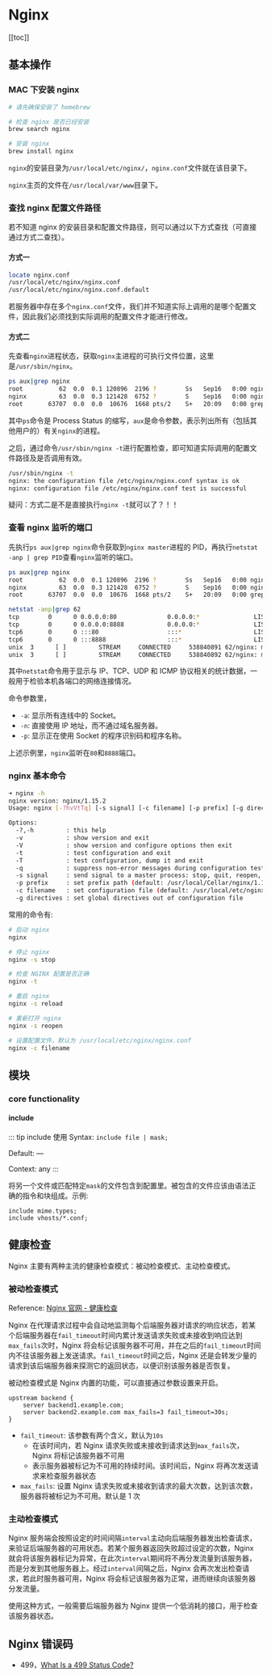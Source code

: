 # Nginx

[[toc]]

## 基本操作

### MAC 下安装 nginx

```sh
# 请先确保安装了 homebrew

# 检查 nginx 是否已经安装
brew search nginx

# 安装 nginx
brew install nginx
```

`nginx`的安装目录为`/usr/local/etc/nginx/`，`nginx.conf`文件就在该目录下。

`nginx`主页的文件在`/usr/local/var/www`目录下。

### 查找 nginx 配置文件路径

若不知道 nginx 的安装目录和配置文件路径，则可以通过以下方式查找（可直接通过方式二查找）。

#### 方式一

```sh
locate nginx.conf
/usr/local/etc/nginx/nginx.conf
/usr/local/etc/nginx/nginx.conf.default
```

若服务器中存在多个`nginx.conf`文件，我们并不知道实际上调用的是哪个配置文件，因此我们必须找到实际调用的配置文件才能进行修改。

#### 方式二

先查看`nginx`进程状态，获取`nginx`主进程的可执行文件位置，这里是`/usr/sbin/nginx`。

```sh
ps aux|grep nginx
root          62  0.0  0.1 120896  2196 ?        Ss   Sep16   0:00 nginx: master process /usr/sbin/nginx
nginx         63  0.0  0.3 121428  6752 ?        S    Sep16   0:00 nginx: worker process
root       63707  0.0  0.0  10676  1668 pts/2    S+   20:09   0:00 grep --color nginx
```

其中`ps`命令是 Process Status 的缩写，`aux`是命令参数，表示列出所有（包括其他用户的）有关`nginx`的进程。

之后，通过命令`/usr/sbin/nginx -t`进行配置检查，即可知道实际调用的配置文件路径及是否调用有效。

```sh
/usr/sbin/nginx -t
nginx: the configuration file /etc/nginx/nginx.conf syntax is ok
nginx: configuration file /etc/nginx/nginx.conf test is successful
```

疑问：方式二是不是直接执行`nginx -t`就可以了？！！

### 查看 nginx 监听的端口

先执行`ps aux|grep nginx`命令获取到`nginx master`进程的 PID，再执行`netstat -anp | grep PID`查看`nginx`监听的端口。

```sh
ps aux|grep nginx
root          62  0.0  0.1 120896  2196 ?        Ss   Sep16   0:00 nginx: master process /usr/sbin/nginx
nginx         63  0.0  0.3 121428  6752 ?        S    Sep16   0:00 nginx: worker process
root       63707  0.0  0.0  10676  1668 pts/2    S+   20:09   0:00 grep --color nginx

netstat -anp|grep 62
tcp        0      0 0.0.0.0:80              0.0.0.0:*               LISTEN      62/nginx: master pr
tcp        0      0 0.0.0.0:8888            0.0.0.0:*               LISTEN      62/nginx: master pr
tcp6       0      0 :::80                   :::*                    LISTEN      62/nginx: master pr
tcp6       0      0 :::8888                 :::*                    LISTEN      62/nginx: master pr
unix  3      [ ]         STREAM     CONNECTED     538840891 62/nginx: master pr
unix  3      [ ]         STREAM     CONNECTED     538840892 62/nginx: master pr
```

其中`netstat`命令用于显示与 IP、TCP、UDP 和 ICMP 协议相关的统计数据，一般用于检验本机各端口的网络连接情况。

命令参数里，

- `-a`: 显示所有连线中的 Socket。
- `-n`: 直接使用 IP 地址，而不通过域名服务器。
- `-p`: 显示正在使用 Socket 的程序识别码和程序名称。

上述示例里，`nginx`监听在`80`和`8888`端口。

### nginx 基本命令

```sh
➜ nginx -h
nginx version: nginx/1.15.2
Usage: nginx [-?hvVtTq] [-s signal] [-c filename] [-p prefix] [-g directives]

Options:
  -?,-h         : this help
  -v            : show version and exit
  -V            : show version and configure options then exit
  -t            : test configuration and exit
  -T            : test configuration, dump it and exit
  -q            : suppress non-error messages during configuration testing
  -s signal     : send signal to a master process: stop, quit, reopen, reload
  -p prefix     : set prefix path (default: /usr/local/Cellar/nginx/1.15.2/)
  -c filename   : set configuration file (default: /usr/local/etc/nginx/nginx.conf)
  -g directives : set global directives out of configuration file
```

常用的命令有:

```sh
# 启动 nginx
nginx

# 停止 nginx
nginx -s stop

# 检查 NGINX 配置是否正确
nginx -t

# 重启 nginx
nginx -s reload

# 重新打开 nginx
nginx -s reopen

# 设置配置文件，默认为 /usr/local/etc/nginx/nginx.conf
nginx -c filename
```

## 模块

### core functionality

#### include

::: tip include 使用
Syntax: `include file | mask;`

Default: —

Context: any
:::

将另一个文件或匹配特定`mask`的文件包含到配置里。被包含的文件应该由语法正确的指令和块组成。示例:

```nginx
include mime.types;
include vhosts/*.conf;
```

## 健康检查

Nginx 主要有两种主流的健康检查模式：被动检查模式、主动检查模式。

### 被动检查模式

Reference: [Nginx 官网 - 健康检查](https://docs.nginx.com/nginx/admin-guide/load-balancer/http-health-check/)

Nginx 在代理请求过程中会自动地监测每个后端服务器对请求的响应状态，若某个后端服务器在`fail_timeout`时间内累计发送请求失败或未接收到响应达到`max_fails`次时，Nginx 将会标记该服务器不可用，并在之后的`fail_timeout`时间内不往该服务器上发送请求。`fail_timeout`时间之后，Nginx 还是会转发少量的请求到该后端服务器来探测它的返回状态，以便识别该服务器是否恢复。

被动检查模式是 Nginx 内置的功能，可以直接通过参数设置来开启。

```nginx
upstream backend {
    server backend1.example.com;
    server backend2.example.com max_fails=3 fail_timeout=30s;
}
```

- `fail_timeout`: 该参数有两个含义，默认为`10s`
  - 在该时间内，若 Nginx 请求失败或未接收到请求达到`max_fails`次，Nginx 将标记该服务器不可用
  - 表示服务器被标记为不可用的持续时间。该时间后，Nginx 将再次发送请求来检查服务器状态
- `max_fails`: 设置 Nginx 请求失败或未接收到请求的最大次数，达到该次数，服务器将被标记为不可用。默认是 1 次

### 主动检查模式

Nginx 服务端会按照设定的时间间隔`interval`主动向后端服务器发出检查请求，来验证后端服务器的可用状态。若某个服务器返回失败超过设定的次数，Nginx 就会将该服务器标记为异常，在此次`interval`期间将不再分发流量到该服务器，而是分发到其他服务器上。经过`interval`间隔之后，Nginx 会再次发出检查请求，若此时服务器可用，Nginx 将会标记该服务器为正常，进而继续向该服务器分发流量。

使用这种方式，一般需要后端服务器为 Nginx 提供一个低消耗的接口，用于检查该服务器状态。

## Nginx 错误码

- 499，[What Is a 499 Status Code?](https://www.webfx.com/web-development/glossary/http-status-codes/what-is-a-499-status-code/)
